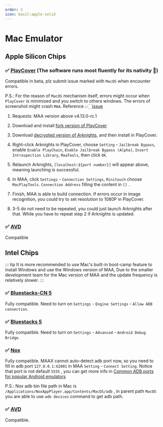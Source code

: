 ```yaml
---
order: 2
icon: basil:apple-solid
---
```


# Mac Emulator

## Apple Silicon Chips

### ✅ [PlayCover](https://playcover.io) (The software runs most fluently for its nativity 🚀)

Compatible in beta, plz submit issue marked with `MacOS` when encounter errors.

P.S.: For the reason of `MacOS` mechanism itself, errors might occur when `PlayCover` is minimized and you switch to others windows. The errors of screenshot might crash `MAA`. Reference 👉🏻️[issue](https://github.com/MaaAssistantArknights/MaaAssistantArknights/issues/4371#issuecomment-1527977512)

1. Requests: MAA version above v4.13.0-rc.1

2. Download and install [fork version of PlayCover](https://github.com/hguandl/PlayCover/releases)

3. Download [decrypted version of Arknights](https://decrypt.day/app/id1454663939), and then install in PlayCover.

4. Right-click Arknights in PlayCover, choose `Setting` - `Jailbreak Bypass`, enable `Enable PlayChain`, `Enable Jailbreak Bypass (Alpha)`, `Insert Introspection Library`, `MaaTools`, then click `OK`.

5. Relaunch Arknights, `[localhost:${port number}]` will appear above, meaning launching is successful.

6. In MAA, click `Settings` - `Connection Settings`, `Minitouch` choose `MacPlayTools`. `Connection Address` filling the content in `[]` .

7. Finish, MAA is able to build connection. If errors occur in image recognition, you could try to set resolution to 1080P in PlayCover.

8. 3-5 do not need to be repeated, you could just launch Arknights after that. While you have to repeat step 2 if Arknights is updated.

### ✅ [AVD](https://developer.android.com/studio/run/managing-avds)

Compatible

## Intel Chips

::: tip
It is more recommended to use Mac's built-in boot-camp feature to install Windows and use the Windows version of MAA,
Due to the smaller development team for the Mac version of MAA and the update frequency is relatively slower.
:::

### ✅ [Bluestacks-CN 5](https://www.bluestacks.cn/)

Fully compatible. Need to turn on `Settings` - `Engine Settings` - `Allow ADB connection`.

### ✅ [Bluestacks 5](https://www.bluestacks.com/tw/index.html)

Fully compatible. Need to turn on `Settings` - `Advanced` - `Android Debug Bridge`.

### ✅ [Nox](https://www.yeshen.com/)

Fully compatible. MAAX cannot auto-detect adb port now, so you need to fill in adb port `127.0.0.1:62001` in MAA `Setting` - `Connect Setting`. Notice that port is not default `5555` , you can get more info in [Common ADB ports for popular Android emulators](../faq.md#common-adb-ports-for-popular-android-emulators)

P.S.: Nox adb bin file path in Mac is `/Applications/NoxAppPlayer.app/Contents/MacOS/adb` , in parent path `MacOS` you are able to use `adb devices` command to get adb path.

### ✅ [AVD](https://developer.android.com/studio/run/managing-avds)

Compatible.
